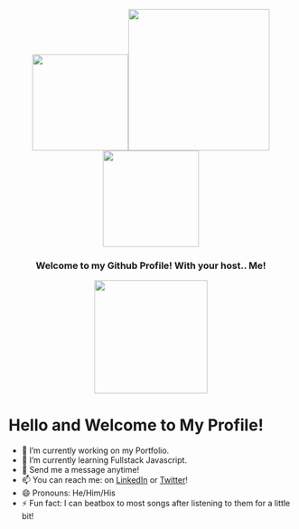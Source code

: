 <p align="center">
<img src="https://media.giphy.com/media/2xDzcNcRm0BeXPEVDI/giphy.gif" height=170><img src="https://media.giphy.com/media/j6ZhcAyUctYrj2ueBi/giphy.gif" height=250><img src="https://media.giphy.com/media/2xDzcNcRm0BeXPEVDI/giphy.gif" height=170>
</p>
<h3 align= "center">Welcome to my Github Profile! With your host.. Me!</h3>
<p align= "center">
    <img src="https://media.giphy.com/media/1244FhGdjBNQ2c/giphy.gif" width="200"/>
</p>






# Hello and Welcome to My Profile!
- 🔭 I’m currently working on my Portfolio.
- 🌱 I’m currently learning Fullstack Javascript.
- 💬 Send me a message anytime!
- 📫 You can reach me: on [LinkedIn](https://www.linkedin.com/in/dashlin-sermeil-351088186/) or [Twitter](https://twitter.com/DSermeil)!
- 😄 Pronouns: He/Him/His
- ⚡ Fun fact: I can beatbox to most songs after listening to them for a little bit!
